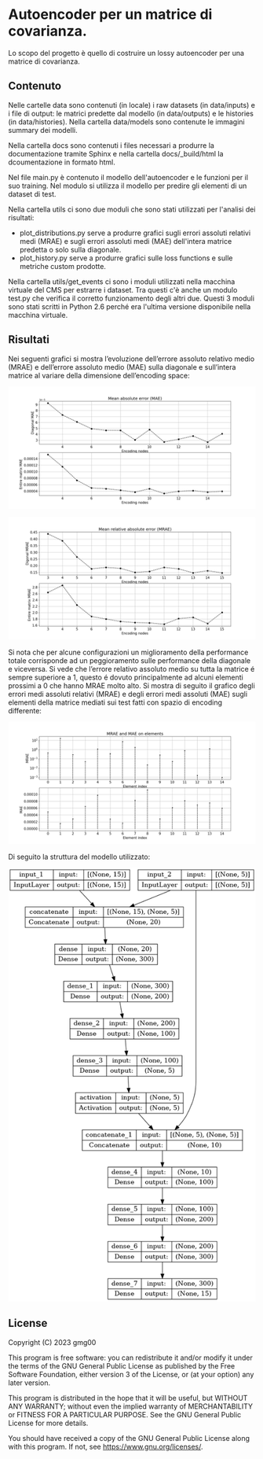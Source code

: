 # Autoencoder per un matrice di covarianza.

Lo scopo del progetto è quello di costruire un lossy autoencoder per una matrice di covarianza.

## Contenuto
Nelle cartelle data sono contenuti (in locale) i raw datasets (in data/inputs) e i file di output: le matrici predette dal modello (in data/outputs) e le histories (in data/histories). Nella cartella data/models sono contenute le immagini summary dei modelli.

Nella cartella docs sono contenuti i files necessari a produrre la documentazione tramite Sphinx e nella cartella docs/_build/html la dcoumentazione in formato html.

Nel file main.py è contenuto il modello dell'autoencoder e le funzioni per il suo training. Nel modulo si utilizza il modello per predire gli elementi di un dataset di test.

Nella cartella utils ci sono due moduli che sono stati utilizzati per l'analisi dei risultati:
+ plot_distributions.py serve a produrre grafici sugli errori assoluti relativi medi (MRAE) e sugli errori assoluti medi (MAE) dell'intera matrice predetta o solo sulla diagonale. 
+ plot_history.py serve a produrre grafici sulle loss functions e sulle metriche custom prodotte.

Nella cartella utils/get_events ci sono i moduli utilizzati nella macchina virtuale del CMS per estrarre i dataset. Tra questi c'è anche un modulo test.py che verifica il corretto funzionamento degli altri due. Questi 3 moduli sono stati scritti in Python 2.6 perché era l'ultima versione disponibile nella macchina virtuale.

## Risultati
Nei seguenti grafici si mostra l’evoluzione dell’errore assoluto relativo medio (MRAE) e dell’errore assoluto medio (MAE) sulla diagonale e sull’intera matrice al variare della dimensione dell’encoding space:

![loo](docs\images\MAE2.png)

![loo](docs\images\MRAE2.png)

Si nota che per alcune configurazioni un miglioramento della performance totale corrisponde ad un peggioramento sulle performance della diagonale e viceversa. Si vede che l’errore relativo assoluto medio su tutta la matrice é sempre superiore a 1, questo é dovuto principalmente ad alcuni elementi prossimi a 0 che hanno MRAE molto alto. Si mostra di seguito il grafico degli errori medi assoluti relativi (MRAE) e degli errori medi assoluti (MAE) sugli elementi della matrice mediati sui test fatti con spazio di encoding differente:

![loo](docs\images\Element_errors_2.png)

Di seguito la struttura del modello utilizzato:

![loo](docs\images\model_enc5.png)

## License
Copyright (C) 2023  gmg00

This program is free software: you can redistribute it and/or modify
it under the terms of the GNU General Public License as published by
the Free Software Foundation, either version 3 of the License, or
(at your option) any later version.

This program is distributed in the hope that it will be useful,
but WITHOUT ANY WARRANTY; without even the implied warranty of
MERCHANTABILITY or FITNESS FOR A PARTICULAR PURPOSE.  See the
GNU General Public License for more details.

You should have received a copy of the GNU General Public License
along with this program.  If not, see <https://www.gnu.org/licenses/>.